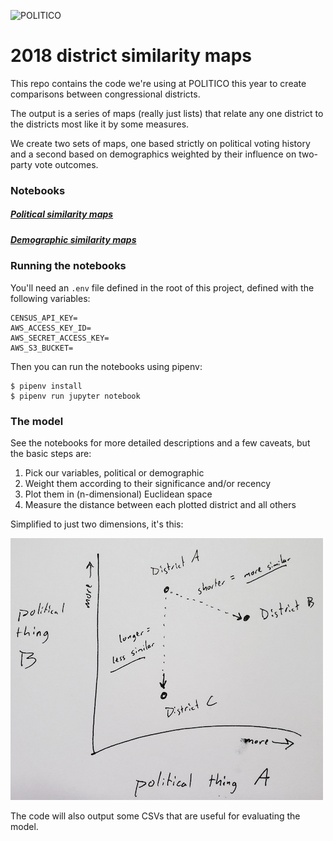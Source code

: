 ![POLITICO](https://rawgithub.com/The-Politico/src/master/images/logo/badge.png)


# 2018 district similarity maps

This repo contains the code we're using at POLITICO this year to create comparisons between congressional districts.

The output is a series of maps (really just lists) that relate any one district to the districts most like it by some measures.

We create two sets of maps, one based strictly on political voting history and a second based on demographics weighted by their influence on two-party vote outcomes.


### Notebooks

##### [Political similarity maps](political_similarity.ipynb)

##### [Demographic similarity maps](demographic_similarity.ipynb)

### Running the notebooks

You'll need an `.env` file defined in the root of this project, defined with the following variables:

```
CENSUS_API_KEY=
AWS_ACCESS_KEY_ID=
AWS_SECRET_ACCESS_KEY=
AWS_S3_BUCKET=
```

Then you can run the notebooks using pipenv:

```
$ pipenv install
$ pipenv run jupyter notebook
```

### The model

See the notebooks for more detailed descriptions and a few caveats, but the basic steps are:

1. Pick our variables, political or demographic
2. Weight them according to their significance and/or recency
3. Plot them in (n-dimensional) Euclidean space
4. Measure the distance between each plotted district and all others

Simplified to just two dimensions, it's this:

![](model.jpg)

The code will also output some CSVs that are useful for evaluating the model.
